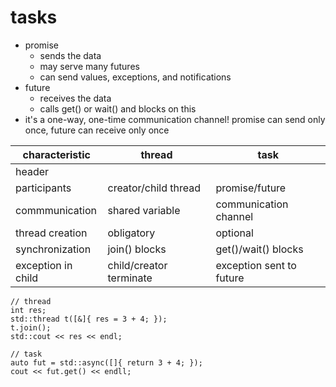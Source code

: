 # tasks

* promise
  * sends the data
  * may serve many futures
  * can send values, exceptions, and notifications
* future
  * receives the data
  * calls get() or wait() and blocks on this
* it's a one-way, one-time communication channel! promise can send only once, future can receive only once

characteristic | thread | task
--- | --- | ---
header | <thread> | <future>
participants | creator/child thread | promise/future
commmunication | shared variable | communication channel
thread creation | obligatory | optional
synchronization | join() blocks | get()/wait() blocks
exception in child | child/creator terminate | exception sent to future

```
// thread
int res;
std::thread t([&]{ res = 3 + 4; });
t.join();
std::cout << res << endl;

// task
auto fut = std::async([]{ return 3 + 4; });
cout << fut.get() << endll;
```
